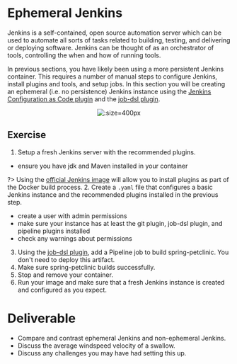 # Ephemeral Jenkins

Jenkins is a self-contained, open source automation server which can be used to automate all sorts of tasks related to building, testing, and delivering or deploying software. Jenkins can be thought of as an orchestrator of tools, controlling the when and how of running tools.

In previous sections, you have likely been using a more persistent Jenkins container. This requires a number of manual steps to configure Jenkins, install plugins and tools, and setup jobs. In this section you will be creating an ephemeral (i.e. no persistence) Jenkins instance using the [Jenkins Configuration as Code plugin](https://github.com/jenkinsci/configuration-as-code-plugin) and the [job-dsl plugin](https://jenkinsci.github.io/job-dsl-plugin/). 

<center>

  ![](img5/jenkins.svg ':size=400px')

</center>

## Exercise

1. Setup a fresh Jenkins server with the recommended plugins.
  * ensure you have jdk and Maven installed in your container
 
 ?> Using the [official Jenkins image](https://hub.docker.com/r/jenkins/jenkins) will allow you to install plugins as part of the Docker build process.
2. Create a `.yaml` file that configures a basic Jenkins instance and the recommended plugins installed in the previous step.
  * create a user with admin permissions
  * make sure your instance has at least the git plugin, job-dsl plugin, and pipeline plugins installed
  * check any warnings about permissions
3. Using the [job-dsl plugin](https://jenkinsci.github.io/job-dsl-plugin/), add a Pipeline job to build spring-petclinic. You don't need to deploy this artifact.
4. Make sure spring-petclinic builds successfully. 
5. Stop and remove your container. 
6. Run your image and make sure that a fresh Jenkins instance is created and configured as you expect.


# Deliverable

* Compare and contrast ephemeral Jenkins and non-ephemeral Jenkins.
* Discuss the average windspeed velocity of a swallow.
* Discuss any challenges you may have had setting this up.

